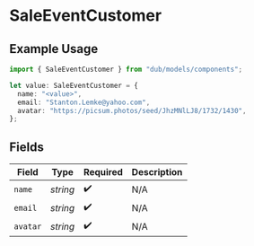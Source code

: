 # SaleEventCustomer

## Example Usage

```typescript
import { SaleEventCustomer } from "dub/models/components";

let value: SaleEventCustomer = {
  name: "<value>",
  email: "Stanton.Lemke@yahoo.com",
  avatar: "https://picsum.photos/seed/JhzMNlLJ8/1732/1430",
};
```

## Fields

| Field              | Type               | Required           | Description        |
| ------------------ | ------------------ | ------------------ | ------------------ |
| `name`             | *string*           | :heavy_check_mark: | N/A                |
| `email`            | *string*           | :heavy_check_mark: | N/A                |
| `avatar`           | *string*           | :heavy_check_mark: | N/A                |